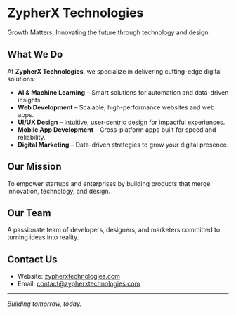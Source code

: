 # ZypherX Technologies
Growth Matters, Innovating the future through technology and design.

## What We Do
At **ZypherX Technologies**, we specialize in delivering cutting-edge digital solutions:
-  **AI & Machine Learning** – Smart solutions for automation and data-driven insights.
-  **Web Development** – Scalable, high-performance websites and web apps.
-  **UI/UX Design** – Intuitive, user-centric design for impactful experiences.
-  **Mobile App Development** – Cross-platform apps built for speed and reliability.
-  **Digital Marketing** – Data-driven strategies to grow your digital presence.

##  Our Mission
To empower startups and enterprises by building products that merge innovation, technology, and design.

##  Our Team
A passionate team of developers, designers, and marketers committed to turning ideas into reality.

##  Contact Us
-  Website: [zypherxtechnologies.com](https://zypherxtechnologies.com/)
-  Email: [contact@zypherxtechnologies.com](mailto:contact@zypherxtechnologies.com)

---
 *Building tomorrow, today.*
